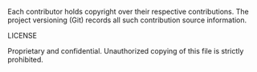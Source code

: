 
Each contributor holds copyright over their respective contributions.
The project versioning (Git) records all such contribution source information.

LICENSE

Proprietary and confidential. Unauthorized copying of this file is strictly prohibited.
